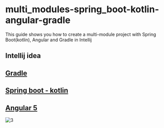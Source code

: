 # multi_modules-spring_boot-kotlin-angular-gradle

This guide shows you how to create a multi-module project with Spring Boot(kotlin), Angular and Gradle in Intellij

## Intellij idea
## [Gradle](https://github.com/FlashTime/multi_modules-spring_boot-kotlin-angular-gradle/wiki/1.-add-Gradle)
## [Spring boot - kotlin](https://github.com/FlashTime/multi_modules-spring_boot-kotlin-angular-gradle/wiki/2.-add-spring-boot-module)
## [Angular 5](https://github.com/FlashTime/multi_modules-spring_boot-kotlin-angular-gradle/wiki/3.-add-angular-module)

![3](https://user-images.githubusercontent.com/11992161/34943218-0c1715f2-f9fb-11e7-926d-b9ce40fea740.png)
